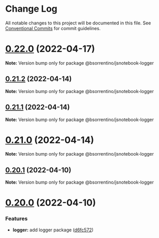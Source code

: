 # Change Log

All notable changes to this project will be documented in this file.
See [Conventional Commits](https://conventionalcommits.org) for commit guidelines.

# [0.22.0](https://github.com/bsorrentino/js-notebook/compare/v0.21.2...v0.22.0) (2022-04-17)

**Note:** Version bump only for package @bsorrentino/jsnotebook-logger





## [0.21.2](https://github.com/bsorrentino/js-notebook/compare/v0.21.1...v0.21.2) (2022-04-14)

**Note:** Version bump only for package @bsorrentino/jsnotebook-logger





## [0.21.1](https://github.com/bsorrentino/js-notebook/compare/v0.21.0...v0.21.1) (2022-04-14)

**Note:** Version bump only for package @bsorrentino/jsnotebook-logger





# [0.21.0](https://github.com/bsorrentino/js-notebook/compare/v0.20.1...v0.21.0) (2022-04-14)

**Note:** Version bump only for package @bsorrentino/jsnotebook-logger





## [0.20.1](https://github.com/bsorrentino/js-notebook/compare/v0.20.0...v0.20.1) (2022-04-10)

**Note:** Version bump only for package @bsorrentino/jsnotebook-logger





# [0.20.0](https://github.com/bsorrentino/js-notebook/compare/v0.19.0...v0.20.0) (2022-04-10)


### Features

* **logger:** add logger package ([d6fc572](https://github.com/bsorrentino/js-notebook/commit/d6fc572e265e24680b8b1e15dabad4b52b5d0001))
